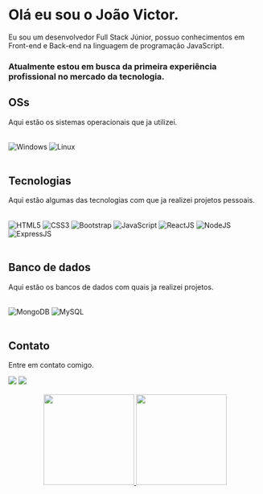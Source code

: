 <!---
joaov1ct0r/joaov1ct0r is a ✨ special ✨ repository because its `README.md` (this file) appears on your GitHub profile.
You can click the Preview link to take a look at your changes.
--->

# Olá eu sou o João Victor.

Eu sou um desenvolvedor Full Stack Júnior, possuo conhecimentos em Front-end e Back-end na linguagem de programação JavaScript.

### Atualmente estou em busca da primeira experiência profissional no mercado da tecnologia.

## OSs

Aqui estão os sistemas operacionais que ja utilizei.

<div style="display: inline_block"><br />
   <img align="center" alt="Windows" src="https://img.shields.io/badge/Windows-0078D6?style=for-the-badge&logo=windows&logoColor=white" />
    <img align="center" alt="Linux" src="https://img.shields.io/badge/Ubuntu-E95420?style=for-the-badge&logo=ubuntu&logoColor=white" /> 
</div>

<br />

## Tecnologias

Aqui estão algumas das tecnologias com que ja realizei projetos pessoais.

<div style="display: inline_block"><br />
    <img align="center" alt="HTML5" src="https://img.shields.io/badge/HTML5-E34F26?style=for-the-badge&logo=html5&logoColor=white" />
    <img align="center" alt="CSS3" src="https://img.shields.io/badge/CSS3-1572B6?style=for-the-badge&logo=css3&logoColor=white" />
     <img align="center" alt="Bootstrap" src="https://img.shields.io/badge/Bootstrap-563D7C?style=for-the-badge&logo=bootstrap&logoColor=white" />
    <img align="center" alt="JavaScript" src="https://img.shields.io/badge/JavaScript-F7DF1E?style=for-the-badge&logo=javascript&logoColor=black" />
     <img align="center" alt="ReactJS" src="https://img.shields.io/badge/React-20232A?style=for-the-badge&logo=react&logoColor=61DAFB" />
     <img align="center" alt="NodeJS" src="https://img.shields.io/badge/Node.js-43853D?style=for-the-badge&logo=node.js&logoColor=white" />
     <img align="center" alt="ExpressJS" src="https://img.shields.io/badge/Express.js-404D59?style=for-the-badge">
  </div>
  
  <br />
  
  ## Banco de dados
  
  Aqui estão os bancos de dados com quais ja realizei projetos.
  
  <div style="display: inline_block"><br />
     <img align="center" alt="MongoDB" src="https://img.shields.io/badge/MongoDB-4EA94B?style=for-the-badge&logo=mongodb&logoColor=white" />
     <img align="center" alt="MySQL" src="https://img.shields.io/badge/MySQL-00000F?style=for-the-badge&logo=mysql&logoColor=white" />
   </div>
   
   <br />
   
   ## Contato
   
   Entre em contato comigo.
   
 <div>
    <a href="https://www.linkedin.com/in/jo%C3%A3o-victor-71649a203/" target="_blank"><img src="https://img.shields.io/badge/LinkedIn-0077B5?style=for-the-badge&logo=linkedin&logoColor=white" /></a>
    <a href="https://twitter.com/jvksp1" target="_blank"><img src="https://img.shields.io/badge/Twitter-1DA1F2?style=for-the-badge&logo=twitter&logoColor=white" /></a>
</div>

<br />

<div align='center'>
    <a href='https://www.github.com/joaov1ct0r' />
    <img height="180em" src="https://github-readme-stats.vercel.app/api?username=joaov1ct0r&show_icons=true&theme=dracula&include_all_commits=true&count_private=true" />
  <img height="180em" src="https://github-readme-stats.vercel.app/api/top-langs/?username=joaov1ct0r&layout=compact&langs_count=7&theme=dracula" />
</div>
